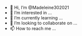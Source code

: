 - 👋 Hi, I’m @Madeleine302021
- 👀 I’m interested in ...
- 🌱 I’m currently learning ...
- 💞️ I’m looking to collaborate on ...
- 📫 How to reach me ...

<!---
Madeleine302021/Madeleine302021 is a ✨ special ✨ repository because its `README.md` (this file) appears on your GitHub profile.
You can click the Preview link to take a look at your changes.
-

El curso es muy interesante, didactico, atrayente y bueno
Estoy recien aprendiendo y me gusta
:)
